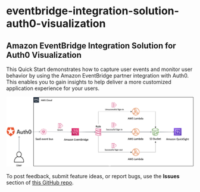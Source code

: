 # eventbridge-integration-solution-auth0-visualization
## Amazon EventBridge Integration Solution for Auth0 Visualization

This Quick Start demonstrates how to capture user events and monitor user behavior by using the Amazon EventBridge partner integration with Auth0. This enables you to gain insights to help deliver a more customized application experience for your users.

![Quick Start architecture for EventBridge Integration Solution for Auth0 Visualization](https://github.com/aws-quickstart/eventbridge-integration-solution-auth0-visualization/raw/master/images/arch-auth0-visualization.png)


To post feedback, submit feature ideas, or report bugs, use the **Issues** section of [this GitHub repo](https://github.com/aws-quickstart/eventbridge-integration-solution-auth0-visualization).
